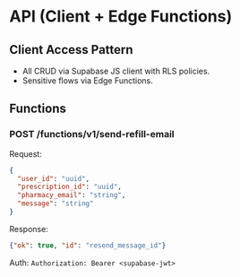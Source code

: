 
# API (Client + Edge Functions)

## Client Access Pattern
- All CRUD via Supabase JS client with RLS policies.
- Sensitive flows via Edge Functions.

## Functions
### POST /functions/v1/send-refill-email
Request:
```json
{
  "user_id": "uuid",
  "prescription_id": "uuid",
  "pharmacy_email": "string",
  "message": "string"
}
```
Response:
```json
{"ok": true, "id": "resend_message_id"}
```
Auth: `Authorization: Bearer <supabase-jwt>`
